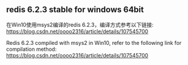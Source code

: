 ## redis 6.2.3 stable for windows 64bit
在Win10使用msys2编译的redis 6.2.3，编译方式参考以下链接:  
https://blog.csdn.net/oooo2316/article/details/107545700

Redis 6.2.3 compiled with msys2 in Win10, refer to the following link for compilation method:  
https://blog.csdn.net/oooo2316/article/details/107545700